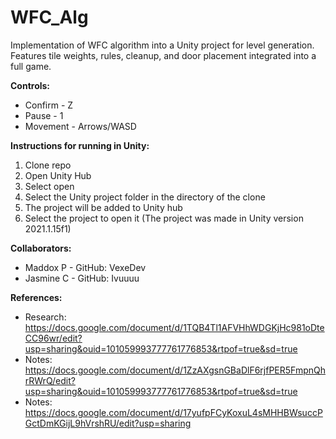 # WFC_Alg
Implementation of WFC algorithm into a Unity project for level generation.
Features tile weights, rules, cleanup, and door placement integrated into a full game.

**Controls:**
- Confirm - Z
- Pause - 1
- Movement - Arrows/WASD

**Instructions for running in Unity:**
1. Clone repo
2. Open Unity Hub
3. Select open
4. Select the Unity project folder in the directory of the clone
5. The project will be added to Unity hub
6. Select the project to open it (The project was made in Unity version 2021.1.15f1)

**Collaborators:**
- Maddox P - GitHub: VexeDev
- Jasmine C - GitHub: Ivuuuu

**References:**
- Research: https://docs.google.com/document/d/1TQB4Tl1AFVHhWDGKjHc981oDteCC96wr/edit?usp=sharing&ouid=101059993777761776853&rtpof=true&sd=true
- Notes: https://docs.google.com/document/d/1ZzAXgsnGBaDlF6rjfPER5FmpnQhrRWrQ/edit?usp=sharing&ouid=101059993777761776853&rtpof=true&sd=true
- Notes: https://docs.google.com/document/d/17yufpFCyKoxuL4sMHHBWsuccPGctDmKGijL9hVrshRU/edit?usp=sharing

